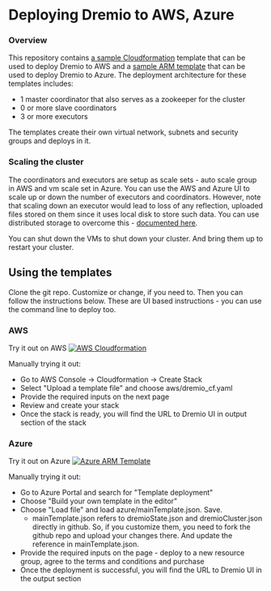 
# Deploying Dremio to AWS, Azure
### Overview
This repository contains [a sample Cloudformation](aws) template that can be used to deploy Dremio to AWS and a [sample ARM template](azure) that can be used to deploy Dremio to Azure. The deployment architecture for these templates includes:

 - 1 master coordinator that also serves as a zookeeper for the cluster
 - 0 or more slave coordinators
 - 3 or more executors

The templates create their own virtual network, subnets and security groups and deploys in it.

### Scaling the cluster
The coordinators and executors are setup as scale sets - auto scale group in AWS and vm scale set in Azure. You can use the AWS and Azure UI to scale up or down the number of executors and coordinators. However, note that scaling down an executor would lead to loss of any reflection, uploaded files stored on them since it uses local disk to store such data. You can use distributed storage to overcome this - [documented here](https://docs.dremio.com/deployment/distributed-storage.html).

You can shut down the VMs to shut down your cluster. And bring them up to restart your cluster.

## Using the templates

Clone the git repo. Customize or change, if you need to. Then you can follow the instructions below. These are UI based instructions - you can use the command line to deploy too.

### AWS
Try it out on AWS
[![AWS Cloudformation](https://s3.amazonaws.com/cloudformation-examples/cloudformation-launch-stack.png)](https://us-east-2.console.aws.amazon.com/cloudformation/home?region=us-east-2#/stacks/new?templateURL=https://s3-us-west-2.amazonaws.com/aws-cloudformation.dremio.com/granular/dremio_cf.yaml&stackName=myDremio)

Manually trying it out:
- Go to AWS Console -> Cloudformation -> Create Stack
- Select "Upload a template file" and choose aws/dremio_cf.yaml
- Provide the required inputs on the next page
- Review and create your stack
- Once the stack is ready, you will find the URL to Dremio UI in output section of the stack

### Azure
Try it out on Azure
[![Azure ARM Template](http://azuredeploy.net/deploybutton.png)](https://portal.azure.com/#create/microsoft.template/uri/https%3A%2F%2Fraw.githubusercontent.com%2FNirmalyasen%2Fcloud-templates%2Fgranular%2Fdremio%2Fazure%2FmainTemplate.json)

Manually trying it out:
 - Go to Azure Portal and search for "Template deployment"
 - Choose "Build your own template in the editor"
 - Choose "Load file" and load azure/mainTemplate.json. Save.
    - mainTemplate.json  refers to dremioState.json and
      dremioCluster.json directly in github. So, if you customize them,
      you need to fork the github repo and upload your
      changes there. And update the reference in mainTemplate.json.
 - Provide the required inputs on the page - deploy to a new resource group, agree to the terms and conditions and purchase
 - Once the deployment is successful, you will find the URL to Dremio UI in the output section
